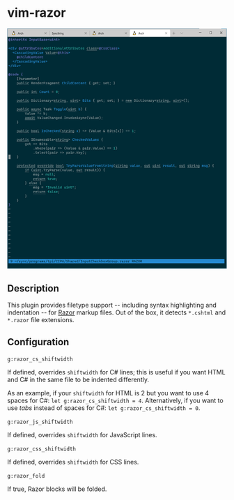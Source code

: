 # vim-razor

![vim-razor demo](demo.png)

## Description

This plugin provides filetype support -- including syntax highlighting and indentation -- for [Razor](https://docs.microsoft.com/en-us/aspnet/core/mvc/views/razor) markup files. Out of the box, it detects `*.cshtml` and `*.razor` file extensions.

## Configuration

`g:razor_cs_shiftwidth`

If defined, overrides `shiftwidth` for C# lines; this is useful if you want HTML and C# in the same file to be indented differently.

As an example, if your `shiftwidth` for HTML is 2 but you want to use 4 spaces for C#: `let g:razor_cs_shiftwidth = 4`. Alternatively, if you want to use *tabs* instead of spaces for C#: `let g:razor_cs_shiftwidth = 0`.

`g:razor_js_shiftwidth`

If defined, overrides `shiftwidth` for JavaScript lines.

`g:razor_css_shiftwidth`

If defined, overrides `shiftwidth` for CSS lines.

`g:razor_fold`

If true, Razor blocks will be folded.
